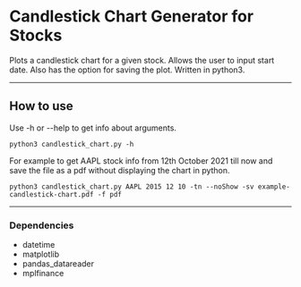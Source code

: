 # Candlestick Chart Generator for Stocks

Plots a candlestick chart for a given stock. Allows the user to input start date. Also has the option for saving the plot. Written in python3.

---
## How to use

Use -h or --help to get info about arguments.
```
python3 candlestick_chart.py -h
```

For example to get AAPL stock info from 12th October 2021 till now and save the file as a pdf without displaying the chart in python.
```
python3 candlestick_chart.py AAPL 2015 12 10 -tn --noShow -sv example-candlestick-chart.pdf -f pdf
```

---
### Dependencies
- datetime
- matplotlib
- pandas_datareader
- mplfinance
